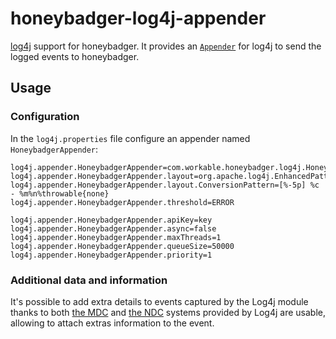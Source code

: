# honeybadger-log4j-appender
[log4j](https://logging.apache.org/log4j/1.2/) support for honeybadger.
It provides an [`Appender`](https://logging.apache.org/log4j/1.2/apidocs/org/apache/log4j/Appender.html)
for log4j to send the logged events to honeybadger.

## Usage
### Configuration
In the `log4j.properties` file configure an appender named `HoneybadgerAppender`:

```properties
log4j.appender.HoneybadgerAppender=com.workable.honeybadger.log4j.HoneybadgerAppender
log4j.appender.HoneybadgerAppender.layout=org.apache.log4j.EnhancedPatternLayout
log4j.appender.HoneybadgerAppender.layout.ConversionPattern=[%-5p] %c - %m%n%throwable{none}
log4j.appender.HoneybadgerAppender.threshold=ERROR

log4j.appender.HoneybadgerAppender.apiKey=key
log4j.appender.HoneybadgerAppender.async=false
log4j.appender.HoneybadgerAppender.maxThreads=1
log4j.appender.HoneybadgerAppender.queueSize=50000
log4j.appender.HoneybadgerAppender.priority=1
```

### Additional data and information
It's possible to add extra details to events captured by the Log4j module
thanks to both [the MDC](https://logging.apache.org/log4j/1.2/apidocs/org/apache/log4j/MDC.html)
and [the NDC](https://logging.apache.org/log4j/1.2/apidocs/org/apache/log4j/NDC.html) systems provided by Log4j are
usable, allowing to attach extras information to the event.

